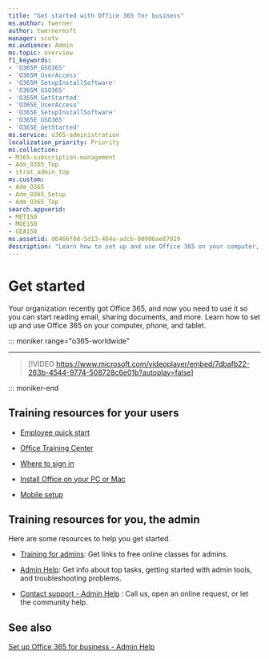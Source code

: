 ```yaml
---
title: "Get started with Office 365 for business"
ms.author: twerner
author: twernermsft
manager: scotv
ms.audience: Admin
ms.topic: overview
f1_keywords:
- 'O365P_GSO365'
- 'O365M_UserAccess'
- 'O365M_SetupInstallSoftware'
- 'O365M_GSO365'
- 'O365M_GetStarted'
- 'O365E_UserAccess'
- 'O365E_SetupInstallSoftware'
- 'O365E_GSO365'
- 'O365E_GetStarted'
ms.service: o365-administration
localization_priority: Priority
ms.collection: 
- M365-subscription-management
- Adm_O365_Top
- strat_admin_top
ms.custom:
- Adm_O365
- Adm_O365_Setup
- Adm_O365_Top
search.appverid:
- MET150
- MOE150
- GEA150
ms.assetid: d6466f0d-5d13-464a-adcb-00906ae87029
description: "Learn how to set up and use Office 365 on your computer, phone, and tablet."
---
```


# Get started

Your organization recently got Office 365, and now you need to use it so you can start reading email, sharing documents, and more. Learn how to set up and use Office 365 on your computer, phone, and tablet.
  
::: moniker range="o365-worldwide"

****

> [!VIDEO https://www.microsoft.com/videoplayer/embed/7dbafb22-263b-4544-9774-508728c6e01b?autoplay=false]
  
::: moniker-end

## Training resources for your users


- [Employee quick start](https://support.office.com/article/b9700090-ce64-4046-ab92-ce8488a7bc0f.aspx)
    
- [Office Training Center](https://support.office.com/article/b8f02f81-ec85-4493-a39b-4c48e6bc4bfb.aspx)
    
- [Where to sign in](https://support.office.com/article/e9eb7d51-5430-4929-91ab-6157c5a050b4)
    
- [Install Office on your PC or Mac](https://support.office.com/article/4414eaaf-0478-48be-9c42-23adc4716658.aspx)
    
- [Mobile setup](https://support.office.com/article/7dabb6cb-0046-40b6-81fe-767e0b1f014f.aspx)
    
## Training resources for you, the admin


Here are some resources to help you get started.
  
- [Training for admins](https://support.office.com/article/e990f8ff-56d7-450e-ad9f-74ae8718ef09.aspx): Get links to free online classes for admins.
    
- [Admin Help](https://support.office.com/article/17d3ff3f-3601-466e-b5a1-482b31cfb791.aspx): Get info about top tasks, getting started with admin tools, and troubleshooting problems.
    
- [Contact support - Admin Help](../contact-support-for-business-products.md) : Call us, open an online request, or let the community help. 
    
## See also


[Set up Office 365 for business - Admin Help](../setup/setup.md)

